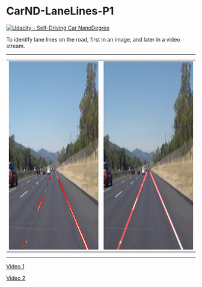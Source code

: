 # CarND-LaneLines-P1
[![Udacity - Self-Driving Car NanoDegree](https://s3.amazonaws.com/udacity-sdc/github/shield-carnd.svg)](http://www.udacity.com/drive)

<p> To identify lane lines on the road, first in an image, and later in a video stream.</p>

<hr>

<table>
<td> 
<img src="examples/line-segments-example.jpg" style="width:500;height:500px;"> <br>
</td> 
<td> 
<img src="examples/laneLines_thirdPass.jpg" style="width:500;height:500px;"> <br>
</td> 
</table>

<hr>

<p><a href="test_videos_output/solidWhiteRight.mp4">Video 1</a></p>
<p><a href="test_videos_output/solidYellowLeft.mp4">Video 2</a></p> 

